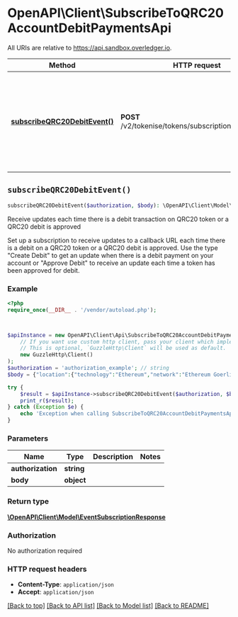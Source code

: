 # OpenAPI\Client\SubscribeToQRC20AccountDebitPaymentsApi

All URIs are relative to https://api.sandbox.overledger.io.

Method | HTTP request | Description
------------- | ------------- | -------------
[**subscribeQRC20DebitEvent()**](SubscribeToQRC20AccountDebitPaymentsApi.md#subscribeQRC20DebitEvent) | **POST** /v2/tokenise/tokens/subscription/qrc20/debit | Receive updates each time there is a debit transaction on QRC20 token or a QRC20 debit is approved


## `subscribeQRC20DebitEvent()`

```php
subscribeQRC20DebitEvent($authorization, $body): \OpenAPI\Client\Model\EventSubscriptionResponse
```

Receive updates each time there is a debit transaction on QRC20 token or a QRC20 debit is approved

Set up a subscription to receive updates to a callback URL each time there is a debit on a QRC20 token or a QRC20 debit is approved. Use the type \"Create Debit\" to get an update when there is a debit payment on your account or \"Approve Debit\" to receive an update each time a token has been approved for debit.

### Example

```php
<?php
require_once(__DIR__ . '/vendor/autoload.php');



$apiInstance = new OpenAPI\Client\Api\SubscribeToQRC20AccountDebitPaymentsApi(
    // If you want use custom http client, pass your client which implements `GuzzleHttp\ClientInterface`.
    // This is optional, `GuzzleHttp\Client` will be used as default.
    new GuzzleHttp\Client()
);
$authorization = 'authorization_example'; // string
$body = {"location":{"technology":"Ethereum","network":"Ethereum Goerli Testnet"},"callbackUrl":"https://eo2vmypzncjgeoi.m.pipedream.net","type":"Create Debit","requestDetails":{"tokenUnit":"QNTNS"}}; // object

try {
    $result = $apiInstance->subscribeQRC20DebitEvent($authorization, $body);
    print_r($result);
} catch (Exception $e) {
    echo 'Exception when calling SubscribeToQRC20AccountDebitPaymentsApi->subscribeQRC20DebitEvent: ', $e->getMessage(), PHP_EOL;
}
```

### Parameters

Name | Type | Description  | Notes
------------- | ------------- | ------------- | -------------
 **authorization** | **string**|  |
 **body** | **object**|  |

### Return type

[**\OpenAPI\Client\Model\EventSubscriptionResponse**](../Model/EventSubscriptionResponse.md)

### Authorization

No authorization required

### HTTP request headers

- **Content-Type**: `application/json`
- **Accept**: `application/json`

[[Back to top]](#) [[Back to API list]](../../README.md#endpoints)
[[Back to Model list]](../../README.md#models)
[[Back to README]](../../README.md)
